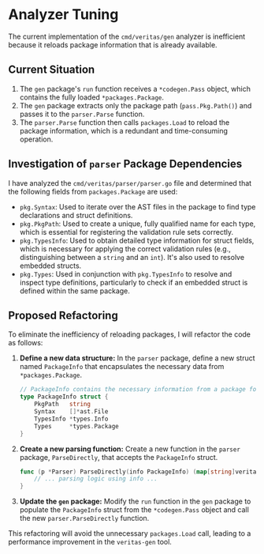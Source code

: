 # Analyzer Tuning

The current implementation of the `cmd/veritas/gen` analyzer is inefficient because it reloads package information that is already available.

## Current Situation

1.  The `gen` package's `run` function receives a `*codegen.Pass` object, which contains the fully loaded `*packages.Package`.
2.  The `gen` package extracts only the package path (`pass.Pkg.Path()`) and passes it to the `parser.Parse` function.
3.  The `parser.Parse` function then calls `packages.Load` to reload the package information, which is a redundant and time-consuming operation.

## Investigation of `parser` Package Dependencies

I have analyzed the `cmd/veritas/parser/parser.go` file and determined that the following fields from `packages.Package` are used:

*   `pkg.Syntax`: Used to iterate over the AST files in the package to find type declarations and struct definitions.
*   `pkg.PkgPath`: Used to create a unique, fully qualified name for each type, which is essential for registering the validation rule sets correctly.
*   `pkg.TypesInfo`: Used to obtain detailed type information for struct fields, which is necessary for applying the correct validation rules (e.g., distinguishing between a `string` and an `int`). It's also used to resolve embedded structs.
*   `pkg.Types`: Used in conjunction with `pkg.TypesInfo` to resolve and inspect type definitions, particularly to check if an embedded struct is defined within the same package.

## Proposed Refactoring

To eliminate the inefficiency of reloading packages, I will refactor the code as follows:

1.  **Define a new data structure:** In the `parser` package, define a new struct named `PackageInfo` that encapsulates the necessary data from `*packages.Package`.

    ```go
    // PackageInfo contains the necessary information from a package for parsing.
    type PackageInfo struct {
        PkgPath   string
        Syntax    []*ast.File
        TypesInfo *types.Info
        Types     *types.Package
    }
    ```

2.  **Create a new parsing function:** Create a new function in the `parser` package, `ParseDirectly`, that accepts the `PackageInfo` struct.

    ```go
    func (p *Parser) ParseDirectly(info PackageInfo) (map[string]veritas.ValidationRuleSet, error) {
        // ... parsing logic using info ...
    }
    ```

3.  **Update the `gen` package:** Modify the `run` function in the `gen` package to populate the `PackageInfo` struct from the `*codegen.Pass` object and call the new `parser.ParseDirectly` function.

This refactoring will avoid the unnecessary `packages.Load` call, leading to a performance improvement in the `veritas-gen` tool.
